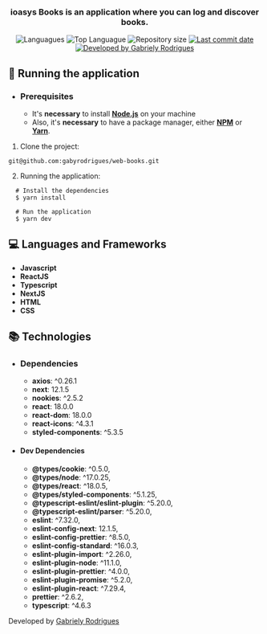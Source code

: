 <h3 align="center" >
  ioasys Books is an application where you can log and discover books.
</h3>

<p align="center">
  <img alt="Languagues" src="https://img.shields.io/github/languages/count/gabyrodrigues/web-books">
  <img alt="Top Languague" src="https://img.shields.io/github/languages/top/gabyrodrigues/web-books">
  <img alt="Repository size" src="https://img.shields.io/github/repo-size/gabyrodrigues/web-books">
  <a href="https://github.com/gabyrodrigues/semana-omnistack-11/commits/master">
    <img alt="Last commit date" src="https://img.shields.io/github/last-commit/gabyrodrigues/web-books">
  </a>
  <a href="https://github.com/gabyrodrigues" target="_blank">
    <img alt="Developed by Gabriely Rodrigues" src="https://img.shields.io/badge/developed%20by-Gabriely_Rodrigues-informational">
  </a>
</p>

## :rocket: Running the application

- ### **Prerequisites**

  - It's **necessary** to install **[Node.js](https://nodejs.org/en/)** on your machine
  - Also, it's **necessary** to have a package manager, either **[NPM](https://www.npmjs.com/)** or **[Yarn](https://yarnpkg.com/)**.

1. Clone the project:

  ```
  git@github.com:gabyrodrigues/web-books.git
  ```
2. Running the application:

  ```
    # Install the dependencies
    $ yarn install

    # Run the application
    $ yarn dev
  ```

## :computer: Languages and Frameworks

- **Javascript**
- **ReactJS**
- **Typescript**
- **NextJS**
- **HTML**
- **CSS**

## :books: Technologies
- ### Dependencies
  * **axios**:  ^0.26.1
  * **next**:  12.1.5
  * **nookies**:  ^2.5.2
  * **react**:  18.0.0
  * **react-dom**:  18.0.0
  * **react-icons**:  ^4.3.1
  * **styled-components**:  ^5.3.5

- #### Dev Dependencies
  * **@types/cookie**: ^0.5.0,
  * **@types/node**: ^17.0.25,
  * **@types/react**: ^18.0.5,
  * **@types/styled-components**: ^5.1.25,
  * **@typescript-eslint/eslint-plugin**: ^5.20.0,
  * **@typescript-eslint/parser**: ^5.20.0,
  * **eslint**: ^7.32.0,
  * **eslint-config-next**: 12.1.5,
  * **eslint-config-prettier**: ^8.5.0,
  * **eslint-config-standard**: ^16.0.3,
  * **eslint-plugin-import**: ^2.26.0,
  * **eslint-plugin-node**: ^11.1.0,
  * **eslint-plugin-prettier**: ^4.0.0,
  * **eslint-plugin-promise**: ^5.2.0,
  * **eslint-plugin-react**: ^7.29.4,
  * **prettier**: ^2.6.2,
  * **typescript**: ^4.6.3


Developed by [Gabriely Rodrigues](https://github.com/gaby-rodrigues)
